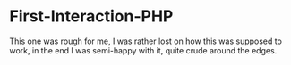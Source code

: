 # First-Interaction-PHP 
This one was rough for me, I was rather lost on how this was supposed to work, in the end I was semi-happy with it, quite crude around the edges.
